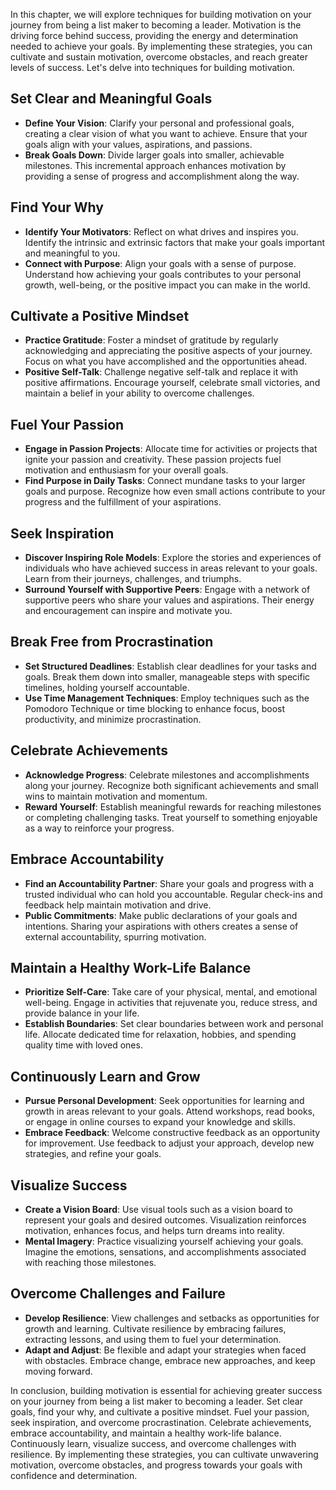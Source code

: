 
In this chapter, we will explore techniques for building motivation on your journey from being a list maker to becoming a leader. Motivation is the driving force behind success, providing the energy and determination needed to achieve your goals. By implementing these strategies, you can cultivate and sustain motivation, overcome obstacles, and reach greater levels of success. Let's delve into techniques for building motivation.

Set Clear and Meaningful Goals
------------------------------

* **Define Your Vision**: Clarify your personal and professional goals, creating a clear vision of what you want to achieve. Ensure that your goals align with your values, aspirations, and passions.
* **Break Goals Down**: Divide larger goals into smaller, achievable milestones. This incremental approach enhances motivation by providing a sense of progress and accomplishment along the way.

Find Your Why
-------------

* **Identify Your Motivators**: Reflect on what drives and inspires you. Identify the intrinsic and extrinsic factors that make your goals important and meaningful to you.
* **Connect with Purpose**: Align your goals with a sense of purpose. Understand how achieving your goals contributes to your personal growth, well-being, or the positive impact you can make in the world.

Cultivate a Positive Mindset
----------------------------

* **Practice Gratitude**: Foster a mindset of gratitude by regularly acknowledging and appreciating the positive aspects of your journey. Focus on what you have accomplished and the opportunities ahead.
* **Positive Self-Talk**: Challenge negative self-talk and replace it with positive affirmations. Encourage yourself, celebrate small victories, and maintain a belief in your ability to overcome challenges.

Fuel Your Passion
-----------------

* **Engage in Passion Projects**: Allocate time for activities or projects that ignite your passion and creativity. These passion projects fuel motivation and enthusiasm for your overall goals.
* **Find Purpose in Daily Tasks**: Connect mundane tasks to your larger goals and purpose. Recognize how even small actions contribute to your progress and the fulfillment of your aspirations.

Seek Inspiration
----------------

* **Discover Inspiring Role Models**: Explore the stories and experiences of individuals who have achieved success in areas relevant to your goals. Learn from their journeys, challenges, and triumphs.
* **Surround Yourself with Supportive Peers**: Engage with a network of supportive peers who share your values and aspirations. Their energy and encouragement can inspire and motivate you.

Break Free from Procrastination
-------------------------------

* **Set Structured Deadlines**: Establish clear deadlines for your tasks and goals. Break them down into smaller, manageable steps with specific timelines, holding yourself accountable.
* **Use Time Management Techniques**: Employ techniques such as the Pomodoro Technique or time blocking to enhance focus, boost productivity, and minimize procrastination.

Celebrate Achievements
----------------------

* **Acknowledge Progress**: Celebrate milestones and accomplishments along your journey. Recognize both significant achievements and small wins to maintain motivation and momentum.
* **Reward Yourself**: Establish meaningful rewards for reaching milestones or completing challenging tasks. Treat yourself to something enjoyable as a way to reinforce your progress.

Embrace Accountability
----------------------

* **Find an Accountability Partner**: Share your goals and progress with a trusted individual who can hold you accountable. Regular check-ins and feedback help maintain motivation and drive.
* **Public Commitments**: Make public declarations of your goals and intentions. Sharing your aspirations with others creates a sense of external accountability, spurring motivation.

Maintain a Healthy Work-Life Balance
------------------------------------

* **Prioritize Self-Care**: Take care of your physical, mental, and emotional well-being. Engage in activities that rejuvenate you, reduce stress, and provide balance in your life.
* **Establish Boundaries**: Set clear boundaries between work and personal life. Allocate dedicated time for relaxation, hobbies, and spending quality time with loved ones.

Continuously Learn and Grow
---------------------------

* **Pursue Personal Development**: Seek opportunities for learning and growth in areas relevant to your goals. Attend workshops, read books, or engage in online courses to expand your knowledge and skills.
* **Embrace Feedback**: Welcome constructive feedback as an opportunity for improvement. Use feedback to adjust your approach, develop new strategies, and refine your goals.

Visualize Success
-----------------

* **Create a Vision Board**: Use visual tools such as a vision board to represent your goals and desired outcomes. Visualization reinforces motivation, enhances focus, and helps turn dreams into reality.
* **Mental Imagery**: Practice visualizing yourself achieving your goals. Imagine the emotions, sensations, and accomplishments associated with reaching those milestones.

Overcome Challenges and Failure
-------------------------------

* **Develop Resilience**: View challenges and setbacks as opportunities for growth and learning. Cultivate resilience by embracing failures, extracting lessons, and using them to fuel your determination.
* **Adapt and Adjust**: Be flexible and adapt your strategies when faced with obstacles. Embrace change, embrace new approaches, and keep moving forward.

In conclusion, building motivation is essential for achieving greater success on your journey from being a list maker to becoming a leader. Set clear goals, find your why, and cultivate a positive mindset. Fuel your passion, seek inspiration, and overcome procrastination. Celebrate achievements, embrace accountability, and maintain a healthy work-life balance. Continuously learn, visualize success, and overcome challenges with resilience. By implementing these strategies, you can cultivate unwavering motivation, overcome obstacles, and progress towards your goals with confidence and determination.
